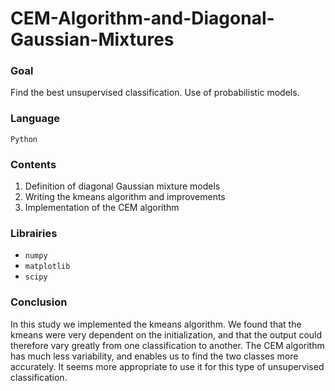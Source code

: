 # CEM-Algorithm-and-Diagonal-Gaussian-Mixtures

### Goal
Find the best unsupervised classification. Use of probabilistic models.

### Language
```Python```

### Contents
1. Definition of diagonal Gaussian mixture models
2. Writing the kmeans algorithm and improvements
3. Implementation of the CEM algorithm

### Librairies
* ```numpy```
* ```matplotlib```
* ```scipy```

### Conclusion 
In this study we implemented the kmeans algorithm. We found that the kmeans were very dependent on the initialization, and that the output could therefore vary greatly from one classification to another.
The CEM algorithm has much less variability, and enables us to find the two classes more accurately. It seems more appropriate to use it for this type of unsupervised classification.
